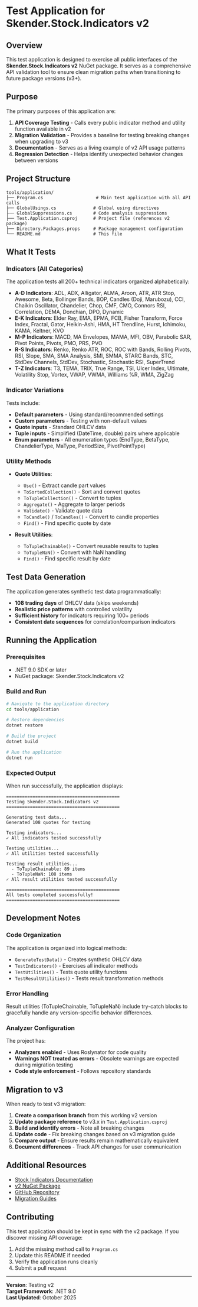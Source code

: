 # Test Application for Skender.Stock.Indicators v2

## Overview

This test application is designed to exercise all public interfaces of the **Skender.Stock.Indicators v2** NuGet package. It serves as a comprehensive API validation tool to ensure clean migration paths when transitioning to future package versions (v3+).

## Purpose

The primary purposes of this application are:

1. **API Coverage Testing** - Calls every public indicator method and utility function available in v2
2. **Migration Validation** - Provides a baseline for testing breaking changes when upgrading to v3
3. **Documentation** - Serves as a living example of v2 API usage patterns
4. **Regression Detection** - Helps identify unexpected behavior changes between versions

## Project Structure

```text
tools/application/
├── Program.cs                    # Main test application with all API calls
├── GlobalUsings.cs              # Global using directives
├── GlobalSuppressions.cs        # Code analysis suppressions
├── Test.Application.csproj      # Project file (references v2 package)
├── Directory.Packages.props     # Package management configuration
└── README.md                    # This file
```

## What It Tests

### Indicators (All Categories)

The application tests all 200+ technical indicators organized alphabetically:

- **A-D Indicators**: ADL, ADX, Alligator, ALMA, Aroon, ATR, ATR Stop, Awesome, Beta, Bollinger Bands, BOP, Candles (Doji, Marubozu), CCI, Chaikin Oscillator, Chandelier, Chop, CMF, CMO, Connors RSI, Correlation, DEMA, Donchian, DPO, Dynamic
- **E-K Indicators**: Elder Ray, EMA, EPMA, FCB, Fisher Transform, Force Index, Fractal, Gator, Heikin-Ashi, HMA, HT Trendline, Hurst, Ichimoku, KAMA, Keltner, KVO
- **M-P Indicators**: MACD, MA Envelopes, MAMA, MFI, OBV, Parabolic SAR, Pivot Points, Pivots, PMO, PRS, PVO
- **R-S Indicators**: Renko, Renko ATR, ROC, ROC with Bands, Rolling Pivots, RSI, Slope, SMA, SMA Analysis, SMI, SMMA, STARC Bands, STC, StdDev Channels, StdDev, Stochastic, Stochastic RSI, SuperTrend
- **T-Z Indicators**: T3, TEMA, TRIX, True Range, TSI, Ulcer Index, Ultimate, Volatility Stop, Vortex, VWAP, VWMA, Williams %R, WMA, ZigZag

### Indicator Variations

Tests include:

- **Default parameters** - Using standard/recommended settings
- **Custom parameters** - Testing with non-default values
- **Quote inputs** - Standard OHLCV data
- **Tuple inputs** - Simplified (DateTime, double) pairs where applicable
- **Enum parameters** - All enumeration types (EndType, BetaType, ChandelierType, MaType, PeriodSize, PivotPointType)

### Utility Methods

- **Quote Utilities**:
  - `Use()` - Extract candle part values
  - `ToSortedCollection()` - Sort and convert quotes
  - `ToTupleCollection()` - Convert to tuples
  - `Aggregate()` - Aggregate to larger periods
  - `Validate()` - Validate quote data
  - `ToCandle()` / `ToCandles()` - Convert to candle properties
  - `Find()` - Find specific quote by date

- **Result Utilities**:
  - `ToTupleChainable()` - Convert reusable results to tuples
  - `ToTupleNaN()` - Convert with NaN handling
  - `Find()` - Find specific result by date

## Test Data Generation

The application generates synthetic test data programmatically:

- **108 trading days** of OHLCV data (skips weekends)
- **Realistic price patterns** with controlled volatility
- **Sufficient history** for indicators requiring 100+ periods
- **Consistent date sequences** for correlation/comparison indicators

## Running the Application

### Prerequisites

- .NET 9.0 SDK or later
- NuGet package: Skender.Stock.Indicators v2

### Build and Run

```bash
# Navigate to the application directory
cd tools/application

# Restore dependencies
dotnet restore

# Build the project
dotnet build

# Run the application
dotnet run
```

### Expected Output

When run successfully, the application displays:

```text
===========================================
Testing Skender.Stock.Indicators v2
===========================================

Generating test data...
Generated 108 quotes for testing

Testing indicators...
✓ All indicators tested successfully

Testing utilities...
✓ All utilities tested successfully

Testing result utilities...
  - ToTupleChainable: 89 items
  - ToTupleNaN: 108 items
✓ All result utilities tested successfully

===========================================
All tests completed successfully!
===========================================
```

## Development Notes

### Code Organization

The application is organized into logical methods:

- `GenerateTestData()` - Creates synthetic OHLCV data
- `TestIndicators()` - Exercises all indicator methods
- `TestUtilities()` - Tests quote utility functions
- `TestResultUtilities()` - Tests result transformation methods

### Error Handling

Result utilities (ToTupleChainable, ToTupleNaN) include try-catch blocks to gracefully handle any version-specific behavior differences.

### Analyzer Configuration

The project has:

- **Analyzers enabled** - Uses Roslynator for code quality
- **Warnings NOT treated as errors** - Obsolete warnings are expected during migration testing
- **Code style enforcement** - Follows repository standards

## Migration to v3

When ready to test v3 migration:

1. **Create a comparison branch** from this working v2 version
2. **Update package reference** to v3.x in `Test.Application.csproj`
3. **Build and identify errors** - Note all breaking changes
4. **Update code** - Fix breaking changes based on v3 migration guide
5. **Compare output** - Ensure results remain mathematically equivalent
6. **Document differences** - Track API changes for user communication

## Additional Resources

- [Stock Indicators Documentation](https://dotnet.stockindicators.dev)
- [v2 NuGet Package](https://www.nuget.org/packages/Skender.Stock.Indicators/2.6.1)
- [GitHub Repository](https://github.com/DaveSkender/Stock.Indicators)
- [Migration Guides](https://github.com/DaveSkender/Stock.Indicators/discussions)

## Contributing

This test application should be kept in sync with the v2 package. If you discover missing API coverage:

1. Add the missing method call to `Program.cs`
2. Update this README if needed
3. Verify the application runs cleanly
4. Submit a pull request

---

**Version**: Testing v2  
**Target Framework**: .NET 9.0  
**Last Updated**: October 2025
